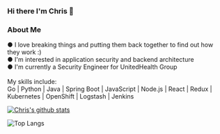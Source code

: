 ### Hi there I'm Chris 👋
### About Me
● I love breaking things and putting them back together to find out how they work :)<br />
● I'm interested in application security and backend architecture <br />
● I'm currently a Security Engineer for UnitedHealth Group
<br />
<br />
My skills include:<br />
Go | Python | Java | Spring Boot | JavaScript | Node.js | React | Redux | Kubernetes | OpenShift | Logstash | Jenkins


[![Chris's github stats](https://github-readme-stats.vercel.app/api?username=Cking351&hide=stars&theme=dracula)](https://github.com/anuraghazra/github-readme-stats)

![Top Langs](https://github-readme-stats.vercel.app/api/top-langs/?username=cking351&hide=smalltalk&theme=omni&layout=compact&hide_border=true)


<!--
**Cking351/Cking351** is a ✨ _special_ ✨ repository because its `README.md` (this file) appears on your GitHub profile.

Here are some ideas to get you started:

- 🔭 I’m currently working on ...
- 🌱 I’m currently learning ...
- 👯 I’m looking to collaborate on ...
- 🤔 I’m looking for help with ...
- 💬 Ask me about ...
- 📫 How to reach me: ...
- 😄 Pronouns: ...
- ⚡ Fun fact: ...
-->
